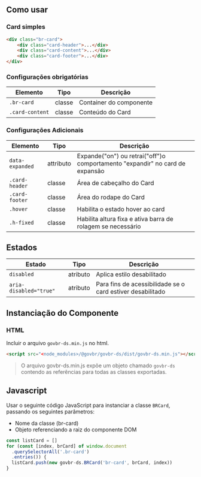 [version]: # (5.1.7)

## Como usar

### Card simples

```html
<div class="br-card">
    <div class="card-header">...</div>
    <div class="card-content">...</div>
    <div class="card-footer">...</div>
</div>
```

### Configurações obrigatórias

| Elemento        | Tipo   | Descrição               |
| --------------- | ------ | ----------------------- |
| `.br-card`      | classe | Container do componente |
| `.card-content` | classe | Conteúdo do Card        |

### Configurações Adicionais

| Elemento        | Tipo      | Descrição                                                                    |
| --------------- | --------- | ---------------------------------------------------------------------------- |
| `data-expanded` | attributo | Expande("on") ou retrai("off")o comportamento "expandir" no card de expansão |
| `.card-header`  | classe    | Área de cabeçalho do Card                                                    |
| `.card-footer`  | classe    | Área do rodape do Card                                                       |
| `.hover`        | classe    | Habilita o estado hover ao card                                              |
| `.h-fixed`      | classe    | Habilita altura fixa e ativa barra de rolagem se necessário                  |

## Estados

| Estado                 | Tipo     | Descrição                                                  |
| ---------------------- | -------- | ---------------------------------------------------------- |
| `disabled`             | atributo | Aplica estilo desabilitado                                 |
| `aria-disabled="true"` | atributo | Para fins de acessibilidade se o card estiver desabilitado |

## Instanciação do Componente

### HTML

Incluir o arquivo `govbr-ds.min.js` no html.

```html
<script src="<node_modules>/@govbr/govbr-ds/dist/govbr-ds.min.js"></script>
```

> O arquivo govbr-ds.min.js expõe um objeto chamado `govbr-ds` contendo as referências para todas as classes exportadas.

## Javascript

Usar o seguinte código JavaScript para instanciar a classe `BRCard`, passando os seguintes parâmetros:

* Nome da classe (br-card)
* Objeto referenciando a raiz do componente DOM

```javascript
const listCard = []
for (const [index, brCard] of window.document
  .querySelectorAll('.br-card')
  .entries()) {
  listCard.push(new govbr-ds.BRCard('br-card', brCard, index))
}
```

